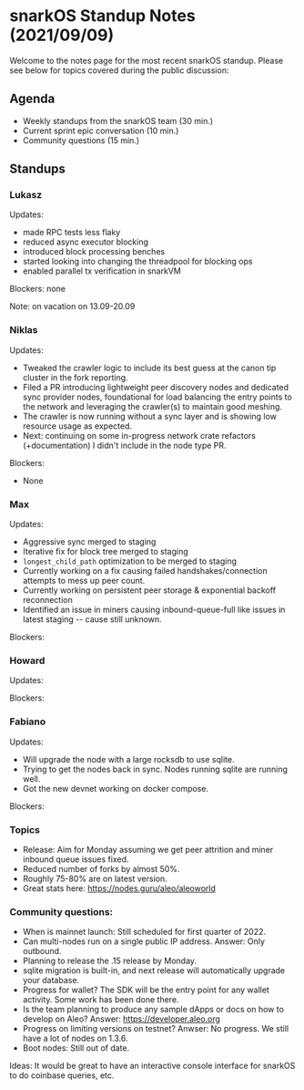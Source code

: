 # snarkOS Standup Notes (2021/09/09)

Welcome to the notes page for the most recent snarkOS standup. Please see below for topics covered during the public discussion:

## Agenda

* Weekly standups from the snarkOS team (30 min.)
* Current sprint epic conversation (10 min.)
* Community questions (15 min.)

## Standups

### Lukasz

Updates:
* made RPC tests less flaky
* reduced async executor blocking
* introduced block processing benches
* started looking into changing the threadpool for blocking ops
* enabled parallel tx verification in snarkVM

Blockers: none

Note: on vacation on 13.09-20.09

### Niklas

Updates:

* Tweaked the crawler logic to include its best guess at the canon tip cluster in the fork reporting.
* Filed a PR introducing lightweight peer discovery nodes and dedicated sync provider nodes, foundational for load balancing the entry points to the network and leveraging the crawler(s) to maintain good meshing.
* The crawler is now running without a sync layer and is showing low resource usage as expected.
* Next: continuing on some in-progress network crate refactors (+documentation) I didn't include in the node type PR.

Blockers:

* None

### Max

Updates:

* Aggressive sync merged to staging
* Iterative fix for block tree merged to staging
* `longest_child_path` optimization to be merged to staging
* Currently working on a fix causing failed handshakes/connection attempts to mess up peer count.
* Currently working on persistent peer storage & exponential backoff reconnection
* Identified an issue in miners causing inbound-queue-full like issues in latest staging -- cause still unknown.

Blockers:

### Howard

Updates:

Blockers:

### Fabiano

Updates:

* Will upgrade the node with a large rocksdb to use sqlite.
* Trying to get the nodes back in sync.  Nodes running sqlite are running well.
* Got the new devnet working on docker compose.

Blockers:

### Topics

* Release:  Aim for Monday assuming we get peer attrition and miner inbound queue issues fixed.
* Reduced number of forks by almost 50%.
* Roughly 75-80% are on latest version.
* Great stats here:  https://nodes.guru/aleo/aleoworld

### Community questions:

* When is mainnet launch:  Still scheduled for first quarter of 2022.
* Can multi-nodes run on a single public IP address.  Answer:  Only outbound.
* Planning to release the .15 release by Monday.
* sqlite migration is built-in, and next release will automatically upgrade your database.
* Progress for wallet?  The SDK will be the entry point for any wallet activity.  Some work has been done there.
* Is the team planning to produce any sample dApps or docs on how to develop on Aleo?  Answer:  https://developer.aleo.org
* Progress on limiting versions on testnet?  Anwser:  No progress.  We still have a lot of nodes on 1.3.6.  
* Boot nodes:  Still out of date.

Ideas:  It would be great to have an interactive console interface for snarkOS to do coinbase queries, etc.

